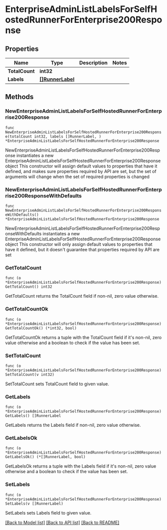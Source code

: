 # EnterpriseAdminListLabelsForSelfHostedRunnerForEnterprise200Response

## Properties

Name | Type | Description | Notes
------------ | ------------- | ------------- | -------------
**TotalCount** | **int32** |  | 
**Labels** | [**[]RunnerLabel**](RunnerLabel.md) |  | 

## Methods

### NewEnterpriseAdminListLabelsForSelfHostedRunnerForEnterprise200Response

`func NewEnterpriseAdminListLabelsForSelfHostedRunnerForEnterprise200Response(totalCount int32, labels []RunnerLabel, ) *EnterpriseAdminListLabelsForSelfHostedRunnerForEnterprise200Response`

NewEnterpriseAdminListLabelsForSelfHostedRunnerForEnterprise200Response instantiates a new EnterpriseAdminListLabelsForSelfHostedRunnerForEnterprise200Response object
This constructor will assign default values to properties that have it defined,
and makes sure properties required by API are set, but the set of arguments
will change when the set of required properties is changed

### NewEnterpriseAdminListLabelsForSelfHostedRunnerForEnterprise200ResponseWithDefaults

`func NewEnterpriseAdminListLabelsForSelfHostedRunnerForEnterprise200ResponseWithDefaults() *EnterpriseAdminListLabelsForSelfHostedRunnerForEnterprise200Response`

NewEnterpriseAdminListLabelsForSelfHostedRunnerForEnterprise200ResponseWithDefaults instantiates a new EnterpriseAdminListLabelsForSelfHostedRunnerForEnterprise200Response object
This constructor will only assign default values to properties that have it defined,
but it doesn't guarantee that properties required by API are set

### GetTotalCount

`func (o *EnterpriseAdminListLabelsForSelfHostedRunnerForEnterprise200Response) GetTotalCount() int32`

GetTotalCount returns the TotalCount field if non-nil, zero value otherwise.

### GetTotalCountOk

`func (o *EnterpriseAdminListLabelsForSelfHostedRunnerForEnterprise200Response) GetTotalCountOk() (*int32, bool)`

GetTotalCountOk returns a tuple with the TotalCount field if it's non-nil, zero value otherwise
and a boolean to check if the value has been set.

### SetTotalCount

`func (o *EnterpriseAdminListLabelsForSelfHostedRunnerForEnterprise200Response) SetTotalCount(v int32)`

SetTotalCount sets TotalCount field to given value.


### GetLabels

`func (o *EnterpriseAdminListLabelsForSelfHostedRunnerForEnterprise200Response) GetLabels() []RunnerLabel`

GetLabels returns the Labels field if non-nil, zero value otherwise.

### GetLabelsOk

`func (o *EnterpriseAdminListLabelsForSelfHostedRunnerForEnterprise200Response) GetLabelsOk() (*[]RunnerLabel, bool)`

GetLabelsOk returns a tuple with the Labels field if it's non-nil, zero value otherwise
and a boolean to check if the value has been set.

### SetLabels

`func (o *EnterpriseAdminListLabelsForSelfHostedRunnerForEnterprise200Response) SetLabels(v []RunnerLabel)`

SetLabels sets Labels field to given value.



[[Back to Model list]](../README.md#documentation-for-models) [[Back to API list]](../README.md#documentation-for-api-endpoints) [[Back to README]](../README.md)


